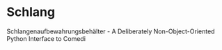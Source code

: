 Schlang
=======

Schlangenaufbewahrungsbehälter - A Deliberately Non-Object-Oriented Python Interface to Comedi
